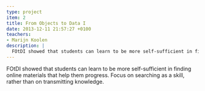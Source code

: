 ```yaml
---
type: project
item: 2
title: From Objects to Data I
date: 2013-12-11 21:57:27 +0100
teachers: 
- Marijn Koolen
description: |
  FOtDI showed that students can learn to be more self-sufficient in finding online materials that help them progress. Focus on searching as a skill, rather than on transmitting knowledge. 
---
```

FOtDI showed that students can learn to be more self-sufficient in finding online materials that help them progress. Focus on searching as a skill, rather than on transmitting knowledge. 